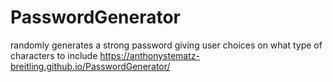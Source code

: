 # PasswordGenerator
randomly generates a strong password giving user choices on what type of characters to include
https://anthonystematz-breitling.github.io/PasswordGenerator/
